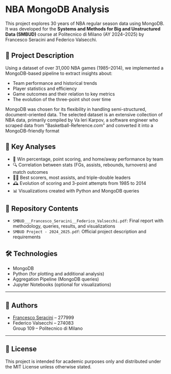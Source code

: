# NBA MongoDB Analysis

This project explores 30 years of NBA regular season data using MongoDB. It was developed for the **Systems and Methods for Big and Unstructured Data (SMBUD)** course at Politecnico di Milano (AY 2024–2025) by Francesco Seracini and Federico Valsecchi.

## 📄 Project Description

Using a dataset of over 31,000 NBA games (1985–2014), we implemented a MongoDB-based pipeline to extract insights about:

- Team performance and historical trends
- Player statistics and efficiency
- Game outcomes and their relation to key metrics
- The evolution of the three-point shot over time

MongoDB was chosen for its flexibility in handling semi-structured, document-oriented data.  The selected dataset is an extensive collection of NBA data, primarily compiled by Va
leri Karpov, a software engineer who scraped data from "Basketball-Reference.com" and converted it into a MongoDB-friendly format

## 🧠 Key Analyses

- 🔢 Win percentage, point scoring, and home/away performance by team  
- 🔍 Correlation between stats (FGs, assists, rebounds, turnovers) and match outcomes  
- 🧍‍♂️ Best scorers, most assists, and triple-double leaders  
- 🕰️ Evolution of scoring and 3-point attempts from 1985 to 2014  
- 📊 Visualizations created with Python and MongoDB queries

## 📁 Repository Contents

- `SMBUD___Francesco_Seracini__Federico_Valsecchi.pdf`: Final report with methodology, queries, results, and visualizations
- `SMBUD Project - 2024_2025.pdf`: Official project description and requirements

## 🛠️ Technologies

- MongoDB
- Python (for plotting and additional analysis)
- Aggregation Pipeline (MongoDB queries)
- Jupyter Notebooks (optional for visualizations)

---

## 👥 Authors

- [Francesco Seracini](https://github.com/FraSeracini) – 277999  
- Federico Valsecchi – 274083  
Group 109 – Politecnico di Milano

---

## 📌 License

This project is intended for academic purposes only and distributed under the MIT License unless otherwise stated.

